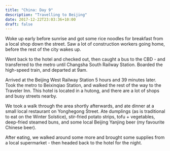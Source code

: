 ```yaml
---
title: "China: Day 9"
description: "Travelling to Beijing"
date: 2017-12-22T23:03:36+10:00
draft: false
---
```

Woke up early before sunrise and got some rice noodles for breakfast from a local shop down the street. Saw a lot of construction workers going home, before the rest of the city wakes up.

Went back to the hotel and checked out, then caught a bus to the CBD - and transferred to the metro until Changsha South Railway Station. Boarded the high-speed train, and departed at 9am.

Arrived at the Beijing West Railway Station 5 hours and 39 minutes later. Took the metro to Beixinqiao Station, and walked the rest of the way to the Traveler Inn. This hotel is located in a hutong, and there are a lot of shops and busy streets nearby.

We took a walk through the area shortly afterwards, and ate dinner at a small local restaurant on Yonghegong Street. Ate dumplings (as is traditional to eat on the Winter Solstice), stir-fried potato strips, tofu + vegetables, deep-fried steamed buns, and some local Beijing Yanjing beer (my favourite Chinese beer).

After eating, we walked around some more and brought some supplies from a local supermarket - then headed back to the hotel for the night.
